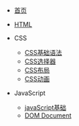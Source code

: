 * [首页](/)
* [HTML](/web/html.md) 

* CSS
    * [CSS基础语法](/web/css/css.md) 
    * [CSS选择器](/web/css/selector.md)
    * [CSS布局](/web/css/layout.md)
    * [CSS动画](/web/css/animation.md)

* JavaScript
    * [javaScript基础](/web/js/JavaScript.md)
    * [DOM Document](/web/js/Document.md) 

